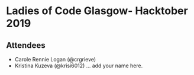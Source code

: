 # Ladies of Code Glasgow- Hacktober 2019 

## Attendees

* Carole Rennie Logan (@crgrieve)
* Kristina Kuzeva (@krisi6012)
... add your name here.
